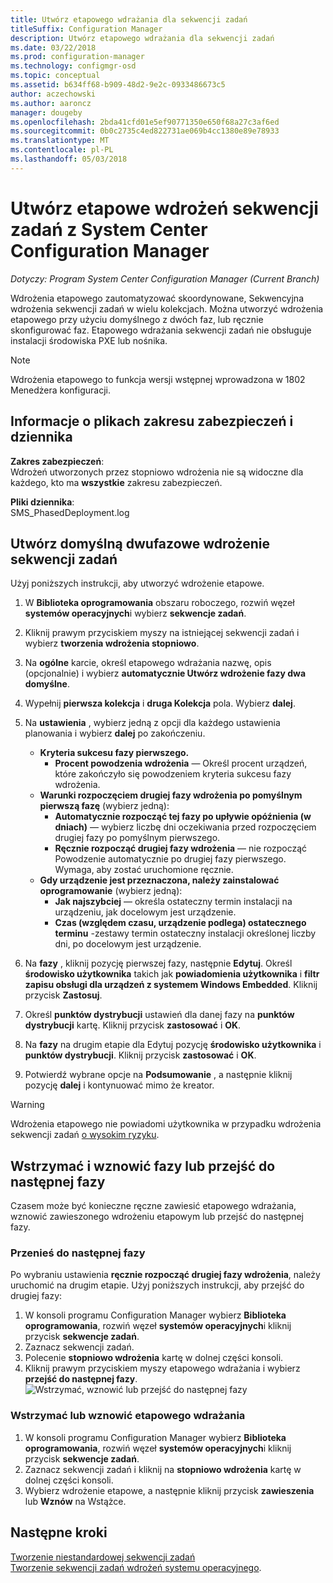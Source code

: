 ```yaml
---
title: Utwórz etapowego wdrażania dla sekwencji zadań
titleSuffix: Configuration Manager
description: Utwórz etapowego wdrażania dla sekwencji zadań
ms.date: 03/22/2018
ms.prod: configuration-manager
ms.technology: configmgr-osd
ms.topic: conceptual
ms.assetid: b634ff68-b909-48d2-9e2c-0933486673c5
author: aczechowski
ms.author: aaroncz
manager: dougeby
ms.openlocfilehash: 2bda41cfd01e5ef90771350e650f68a27c3af6ed
ms.sourcegitcommit: 0b0c2735c4ed822731ae069b4cc1380e89e78933
ms.translationtype: MT
ms.contentlocale: pl-PL
ms.lasthandoff: 05/03/2018
---
```

# <a name="create-phased-deployments-for-a-task-sequence-with-system-center-configuration-manager"></a>Utwórz etapowe wdrożeń sekwencji zadań z System Center Configuration Manager

*Dotyczy: Program System Center Configuration Manager (Current Branch)*

Wdrożenia etapowego zautomatyzować skoordynowane, Sekwencyjna wdrożenia sekwencji zadań w wielu kolekcjach. Można utworzyć wdrożenia etapowego przy użyciu domyślnego z dwóch faz, lub ręcznie skonfigurować faz. Etapowego wdrażania sekwencji zadań nie obsługuje instalacji środowiska PXE lub nośnika. 

>[!NOTE]
> Wdrożenia etapowego to funkcja wersji wstępnej wprowadzona w 1802 Menedżera konfiguracji. <!--1356837-->

## <a name="security-scope-and-log-file-information"></a>Informacje o plikach zakresu zabezpieczeń i dziennika

**Zakres zabezpieczeń**:</br>
Wdrożeń utworzonych przez stopniowo wdrożenia nie są widoczne dla każdego, kto ma **wszystkie** zakresu zabezpieczeń.

**Pliki dziennika**: </br>
SMS_PhasedDeployment.log

## <a name="create-a-default-two-phased-deployment-for-a-task-sequence"></a>Utwórz domyślną dwufazowe wdrożenie sekwencji zadań

Użyj poniższych instrukcji, aby utworzyć wdrożenie etapowe. 

1. W **Biblioteka oprogramowania** obszaru roboczego, rozwiń węzeł **systemów operacyjnych**i wybierz **sekwencje zadań**.

2. Kliknij prawym przyciskiem myszy na istniejącej sekwencji zadań i wybierz **tworzenia wdrożenia stopniowo**. 

3. Na **ogólne** karcie, określ etapowego wdrażania nazwę, opis (opcjonalnie) i wybierz **automatycznie Utwórz wdrożenie fazy dwa domyślne**. 

4. Wypełnij **pierwsza kolekcja** i **druga Kolekcja** pola. Wybierz **dalej**.

5. Na **ustawienia** , wybierz jedną z opcji dla każdego ustawienia planowania i wybierz **dalej** po zakończeniu. 
    - **Kryteria sukcesu fazy pierwszego.** 
        - **Procent powodzenia wdrożenia** — Określ procent urządzeń, które zakończyło się powodzeniem kryteria sukcesu fazy wdrożenia. 
    - **Warunki rozpoczęciem drugiej fazy wdrożenia po pomyślnym pierwszą fazę** (wybierz jedną):
        - **Automatycznie rozpocząć tej fazy po upływie opóźnienia (w dniach)** — wybierz liczbę dni oczekiwania przed rozpoczęciem drugiej fazy po pomyślnym pierwszego. 
        - **Ręcznie rozpocząć drugiej fazy wdrożenia** — nie rozpocząć Powodzenie automatycznie po drugiej fazy pierwszego. Wymaga, aby zostać uruchomione ręcznie. 
    - **Gdy urządzenie jest przeznaczona, należy zainstalować oprogramowanie** (wybierz jedną):
        - **Jak najszybciej** — określa ostateczny termin instalacji na urządzeniu, jak docelowym jest urządzenie.
        - **Czas (względem czasu, urządzenie podlega) ostatecznego terminu** -zestawy termin ostateczny instalacji określonej liczby dni, po docelowym jest urządzenie. 

6. Na **fazy** , kliknij pozycję pierwszej fazy, następnie **Edytuj**.  Określ **środowisko użytkownika** takich jak **powiadomienia użytkownika** i **filtr zapisu obsługi dla urządzeń z systemem Windows Embedded**. Kliknij przycisk **Zastosuj**.

7. Określ **punktów dystrybucji** ustawień dla danej fazy na **punktów dystrybucji** kartę. Kliknij przycisk **zastosować** i **OK**.        

8. Na **fazy** na drugim etapie dla Edytuj pozycję **środowisko użytkownika** i **punktów dystrybucji**. Kliknij przycisk **zastosować** i **OK**.

9. Potwierdź wybrane opcje na **Podsumowanie** , a następnie kliknij pozycję **dalej** i kontynuować mimo że kreator.

>[!WARNING]
>Wdrożenia etapowego nie powiadomi użytkownika w przypadku wdrożenia sekwencji zadań [o wysokim ryzyku](/sccm/protect/understand/settings-to-manage-high-risk-deployments.md). 


## <a name="suspend-and-resume-phases-or-move-to-the-next-phase"></a>Wstrzymać i wznowić fazy lub przejść do następnej fazy
Czasem może być konieczne ręczne zawiesić etapowego wdrażania, wznowić zawieszonego wdrożeniu etapowym lub przejść do następnej fazy. 

### <a name="move-to-the-next-phase"></a>Przenieś do następnej fazy
Po wybraniu ustawienia **ręcznie rozpocząć drugiej fazy wdrożenia**, należy uruchomić na drugim etapie. Użyj poniższych instrukcji, aby przejść do drugiej fazy: 

1. W konsoli programu Configuration Manager wybierz **Biblioteka oprogramowania**, rozwiń węzeł **systemów operacyjnych**i kliknij przycisk **sekwencje zadań**.
2. Zaznacz sekwencji zadań.
3. Polecenie **stopniowo wdrożenia** kartę w dolnej części konsoli. 
4. Kliknij prawym przyciskiem myszy etapowego wdrażania i wybierz **przejść do następnej fazy**.
![Wstrzymać, wznowić lub przejść do następnej fazy](media/Suspend-phased-deployment.PNG)

### <a name="suspend-or-resume-a-phased-deployment"></a>Wstrzymać lub wznowić etapowego wdrażania
1. W konsoli programu Configuration Manager wybierz **Biblioteka oprogramowania**, rozwiń węzeł **systemów operacyjnych**i kliknij przycisk **sekwencje zadań**.
2. Zaznacz sekwencji zadań i kliknij na **stopniowo wdrożenia** kartę w dolnej części konsoli. 
3. Wybierz wdrożenie etapowe, a następnie kliknij przycisk **zawieszenia** lub **Wznów** na Wstążce.

## <a name="next-steps"></a>Następne kroki
[Tworzenie niestandardowej sekwencji zadań](create-a-custom-task-sequence.md) </br>
[Tworzenie sekwencji zadań wdrożeń systemu operacyjnego](create-a-task-sequence-for-non-operating-system-deployments.md). 








